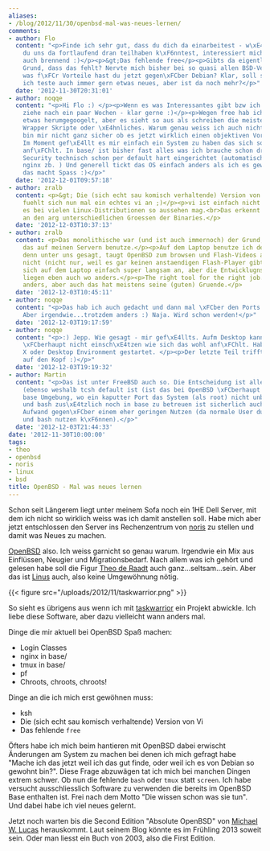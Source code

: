 ```yaml
---
aliases:
- /blog/2012/11/30/openbsd-mal-was-neues-lernen/
comments:
- author: Flo
  content: "<p>Finde ich sehr gut, dass du dich da einarbeitest - w\xE4re nett, wenn
    du uns da fortlaufend dran teilhaben k\xF6nntest, interessiert mich n\xE4mlich
    auch brennend :)</p><p>&gt;Das fehlende free</p><p>Gibts da eigentlich einen guten
    Grund, dass das fehlt? Nervte mich bisher bei so quasi allen BSD-Versionen.</p><p>+
    was f\xFCr Vorteile hast du jetzt gegen\xFCber Debian? Klar, soll sicherer sein,
    ich teste auch immer gern etwas neues, aber ist da noch mehr?</p>"
  date: '2012-11-30T20:31:01'
- author: noqqe
  content: "<p>Hi Flo :) </p><p>Wenn es was Interessantes gibt bzw ich mal ein Res\xFCmee
    ziehe nach ein paar Wochen - klar gerne :)</p><p>Wegen free hab ich auch noch
    etwas herumgegoogelt, aber es sieht so aus als schreiben die meisten iwelche kleinen
    Wrapper Skripte oder \xE4hnliches. Warum genau weiss ich auch nicht. </p><p>Ich
    bin mir nicht ganz sicher ob es jetzt wirklich einen objektiven Vorteil gibt.
    Im Moment gef\xE4llt es mir einfach ein System zu haben das sich so \"monolithisch\"
    anf\xFChlt. In base/ ist bisher fast alles was ich brauche schon drin. Alles ist
    Security technisch schon per default hart eingerichtet (automatisch Chroots f\xFCr
    nginx zb. ) Und generell tickt das OS einfach anders als ich es gewohnt bin und
    das macht Spass :)</p>"
  date: '2012-12-01T09:57:18'
- author: zralb
  content: <p>&gt; Die (sich echt sau komisch verhaltende) Version von Vi</p><p>So
    fuehlt sich nun mal ein echtes vi an ;)</p><p>vi ist einfach nicht vim, auch wenn
    es bei vielen Linux-Distributionen so aussehen mag.<br>Das erkennt man u.A. auch
    an den arg unterschiedlichen Groessen der Binaries.</p>
  date: '2012-12-03T10:37:13'
- author: zralb
  content: <p>Das monolithische war (und ist auch immernoch) der Grund, warum ich
    das auf meinen Servern benutze.</p><p>Auf dem Laptop benutze ich dennoch Debian,
    denn unter uns gesagt, taugt OpenBSD zum browsen und Flash-Videos abspielen einfach
    nicht (nicht nur, weil es gar keinen anstaendigen Flash-Player gibt ;-)). Es fuehlt
    sich auf dem Laptop einfach super langsam an, aber die Entwicklugnsschwerpunkte
    liegen eben auch wo anders.</p><p>The right tool for the right job. Vieles ist
    anders, aber auch das hat meistens seine (guten) Gruende.</p>
  date: '2012-12-03T10:45:11'
- author: noqqe
  content: "<p>Das hab ich auch gedacht und dann mal \xFCber den Ports Tree vim nachinstallisiert.
    Aber irgendwie...trotzdem anders :) Naja. Wird schon werden!</p>"
  date: '2012-12-03T19:17:59'
- author: noqqe
  content: "<p>:) Jepp. Wie gesagt - mir gef\xE4llts. Aufm Desktop kann ich das noch
    \xFCberhaupt nicht einsch\xE4tzen wie sich das wohl anf\xFChlt. Hab noch kein
    X oder Desktop Environment gestartet. </p><p>Der letzte Teil triffts eigentlich
    auf den Kopf :)</p>"
  date: '2012-12-03T19:19:32'
- author: Martin
  content: "<p>Das ist unter FreeBSD auch so. Die Entscheidung ist allerdings nachvollziehbar
    (ebenso weshalb tcsh default ist (ist das bei OpenBSD \xFCberhaupt tcsh?)): kleine
    base Umgebung, wo ein kaputter Port das System (als root) nicht unbedienbar macht.</p><p>Vim
    und bash zus\xE4tzlich noch in base zu betreuen ist sicherlich auch ein gro\xDFer
    Aufwand gegen\xFCber einem eher geringen Nutzen (da normale User durchaus Vim
    und bash nutzen k\xF6nnen).</p>"
  date: '2012-12-03T21:44:33'
date: '2012-11-30T10:00:00'
tags:
- theo
- openbsd
- noris
- linux
- bsd
title: OpenBSD - Mal was neues lernen
---
```


Schon seit Längerem liegt unter meinem Sofa noch ein 1HE Dell Server, mit dem
ich nicht so wirklich weiss was ich damit anstellen soll. Habe mich aber jetzt
entschlossen den Server ins Rechenzentrum von [noris](http://noris.de) zu stellen und
damit was Neues zu machen.

[OpenBSD](http://openbsd.org) also. Ich weiss garnicht so genau warum. Irgendwie ein Mix aus Einflüssen, Neugier und
Migrationsbedarf. Nach allem was ich gehört und gelesen habe soll die Figur
[Theo de Raadt](http://en.wikipedia.org/wiki/Theo_de_Raadt)
auch ganz...seltsam...sein. Aber das ist [Linus](http://en.wikipedia.org/wiki/Linus_Torvalds)
auch, also keine Umgewöhnung nötig.

{{< figure src="/uploads/2012/11/taskwarrior.png" >}}

So sieht es übrigens aus wenn ich mit [taskwarrior](http://taskwarrior.org) ein
Projekt abwickle. Ich liebe diese Software, aber dazu vielleicht wann anders
mal.

Dinge die mir aktuell bei OpenBSD Spaß machen:

* Login Classes
* nginx in base/
* tmux in base/
* pf
* Chroots, chroots, chroots!

Dinge an die ich mich erst gewöhnen muss:

* ksh
* Die (sich echt sau komisch verhaltende) Version von Vi
* Das fehlende `free`

Öfters habe ich mich beim hantieren mit OpenBSD dabei erwischt Änderungen
am System zu machen bei denen ich mich gefragt habe "Mache ich das jetzt weil
ich das gut finde, oder weil ich es von Debian so gewohnt bin?". Diese Frage
abzuwägen tat ich mich bei manchen Dingen extrem schwer. Ob nun die fehlende
`bash` oder `tmux` statt `screen`. Ich habe versucht ausschliesslich Software zu
verwenden die bereits im OpenBSD Base enthalten ist. Frei nach dem Motto "Die
wissen schon was sie tun". Und dabei habe ich viel neues gelernt.

Jetzt noch warten bis die Second Edition "Absolute OpenBSD" von
[Michael W. Lucas](http://blather.michaelwlucas.com) herauskommt. Laut seinem
Blog könnte es im Frühling 2013 soweit sein. Oder man liesst ein Buch von 2003, also
die First Edition.